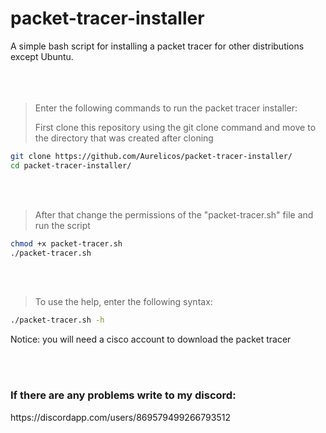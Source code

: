 # packet-tracer-installer
A simple bash script for installing a packet tracer for other distributions except Ubuntu.
<br></br>
<br></br>
> Enter the following commands to run the packet tracer installer:
> 
> First clone this repository using the git clone command and move to the directory that was created after cloning
```bash
git clone https://github.com/Aurelicos/packet-tracer-installer/
cd packet-tracer-installer/
```
<br></br>
> After that change the permissions of the "packet-tracer.sh" file and run the script
```bash
chmod +x packet-tracer.sh
./packet-tracer.sh
```
<br></br>
> To use the help, enter the following syntax:
```bash
./packet-tracer.sh -h
```

Notice: you will need a cisco account to download the packet tracer

<br></br>
<h3>If there are any problems write to my discord:</h3>
https://discordapp.com/users/869579499266793512
